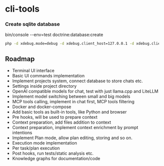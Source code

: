 # cli-tools

### Create sqlite database

bin/console --env=test doctrine:database:create

```bash
php -d xdebug.mode=debug -d xdebug.client_host=127.0.0.1 -d xdebug.client_port=9003 -d xdebug.start_with_request=yes ./bin/console ai:client
```


## Roadmap
 - Terminal UI interface 
 - Basic UI commands implementation
 - Implement projects system, connect database to store chats etc.
 - Settings inside project directory
 - OpenAI compatible models for chat, test with just llama.cpp and LiteLLM
 - Implement model switching between small and big models
 - MCP tools calling, implement in chat first, MCP tools filtering
 - Docker and docker-compose
 - Add basic tools as built-in tools, like Python and browser
 - Pre hooks, will be used to prepare context
 - Context preparation, add files addition to context
 - Context preparation, implement context enrichment by prompt intentions
 - Implement Plan mode, allow plan editing, storing and so on.
 - Execution mode implementation
 - Per task/plan execution
 - Post hooks, run tests/static analysis etc.
 - Knowledge graphs for documentation/code

